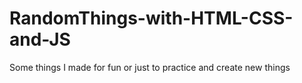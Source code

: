# RandomThings-with-HTML-CSS-and-JS
Some things I made for fun or just to practice and create new things
